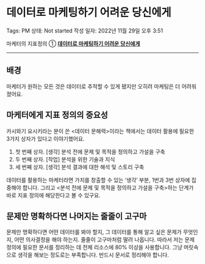 # 데이터로 마케팅하기 어려운 당신에게

Tags: PM
상태: Not started
작성 일자: 2022년 11월 29일 오후 3:51

마케터의 지표정의 ① [****데이터로 마케팅하기 어려운 당신에게****](%E1%84%83%E1%85%A6%E1%84%8B%E1%85%B5%E1%84%90%E1%85%A5%E1%84%85%E1%85%A9%20%E1%84%86%E1%85%A1%E1%84%8F%E1%85%A6%E1%84%90%E1%85%B5%E1%86%BC%E1%84%92%E1%85%A1%E1%84%80%E1%85%B5%20%E1%84%8B%E1%85%A5%E1%84%85%E1%85%A7%E1%84%8B%E1%85%AE%E1%86%AB%20%E1%84%83%E1%85%A1%E1%86%BC%E1%84%89%E1%85%B5%E1%86%AB%E1%84%8B%E1%85%A6%E1%84%80%E1%85%A6%20af9f82db572c41538d2c07087195b536.md) 

---

## 배경

마케터가 원하는 모든 것은 데이터로 추적할 수 있게 됐지만 오히려 마케팅은 더 어려워졌어요. 

## 마케터에게 지표 정의의 중요성

카시와기 요시키라는 분이 쓴 <데이터 문해력>이라는 책에서는 데이터 활용에 필요한 3가지 상자가 있다고 이야기했어요. 

1. 첫 번째 상자. [생각] 분석 전에 문제 및 목적을 정의하고 가설을 구축
2. 두 번째 상자. [작업] 분석을 위한 기술과 지식
3. 세 번째 상자. [생각] 분석 결과에 대한 해석 및 스토리 구축

데이터를 활용하는 마케터라면 가치를 창출할 수 있는 ‘생각’ 부분, 1번과 3번 상자에 집중해야 합니다. 그리고 <분석 전에 문제 및 목적을 정의하고 가설을 구축>하는 단계가 바로 지표 정의에 해당한다고 볼 수 있구요.

## 문제만 명확하다면 나머지는 줄줄이 고구마

문제만 명확하다면 어떤 데이터를 봐야 할지, 그 데이터를 통해 알고 싶은 문제가 무엇인지, 어떤 의사결정을 해야 하는지. 줄줄이 고구마처럼 딸려 나옵니다. 따라서 저는 문제 정의에 필요한 문서를 정리하는 데 전체 리소스에 80% 이상을 사용합니다. 그냥 머릿속으로 생각을 해보는 정도로는 부족합니다. 반드시 문서로 정리해야 합니다.